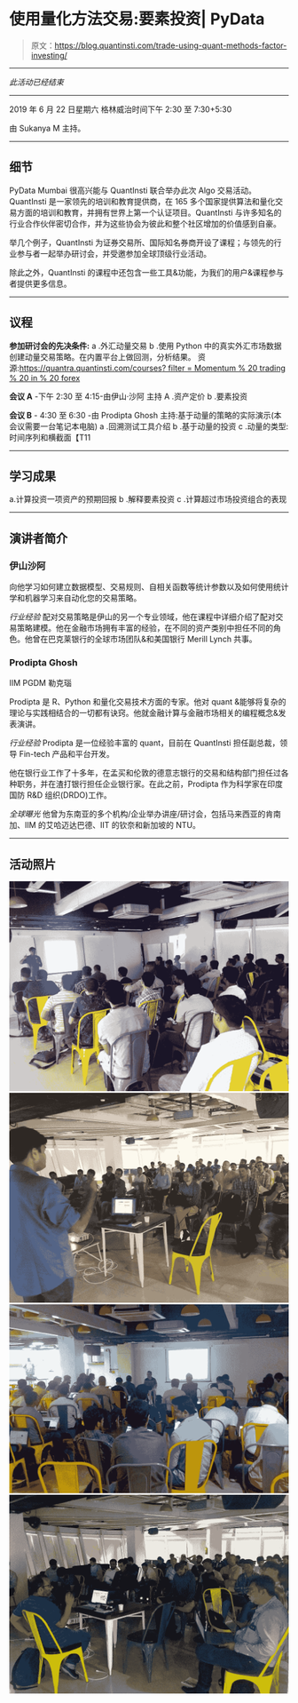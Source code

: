 # 使用量化方法交易:要素投资| PyData

> 原文：<https://blog.quantinsti.com/trade-using-quant-methods-factor-investing/>

* * *

*此活动已经结束*

* * *

2019 年 6 月 22 日星期六
格林威治时间下午 2:30 至 7:30+5:30

由 Sukanya M 主持。

* * *

## 细节

PyData Mumbai 很高兴能与 QuantInsti 联合举办此次 Algo 交易活动。QuantInsti 是一家领先的培训和教育提供商，在 165 多个国家提供算法和量化交易方面的培训和教育，并拥有世界上第一个认证项目。QuantInsti 与许多知名的行业合作伙伴密切合作，并为这些协会为彼此和整个社区增加的价值感到自豪。

举几个例子，QuantInsti 为证券交易所、国际知名券商开设了课程；与领先的行业参与者一起举办研讨会，并受邀参加全球顶级行业活动。

除此之外，QuantInsti 的课程中还包含一些工具&功能，为我们的用户&课程参与者提供更多信息。

* * *

## **议程**

**参加研讨会的先决条件:**
a .外汇动量交易
b .使用 Python 中的真实外汇市场数据创建动量交易策略。在内置平台上做回测，分析结果。
资源:[https://quantra.quantinsti.com/courses?
filter = Momentum % 20 trading % 20 in % 20 forex](https://quantra.quantinsti.com/courses?filter=Momentum%20Trading%20in%20Forex)

**会议 A** -下午 2:30 至 4:15-由伊山·沙阿
主持 A .资产定价
b .要素投资

**会议 B** - 4:30 至 6:30 -由 Prodipta Ghosh 主持:基于动量的策略的实际演示(本会议需要一台笔记本电脑)
a .回溯测试工具介绍
b .基于动量的投资
c .动量的类型:时间序列和横截面【T11

* * *

## **学习成果**

a.计算投资一项资产的预期回报 b .解释要素投资
c .计算超过市场投资组合的表现

* * *

## **演讲者简介**

### **伊山沙阿**

向他学习如何建立数据模型、交易规则、自相关函数等统计参数以及如何使用统计学和机器学习来自动化您的交易策略。

*行业经验*
配对交易策略是伊山的另一个专业领域，他在课程中详细介绍了配对交易策略建模。他在金融市场拥有丰富的经验，在不同的资产类别中担任不同的角色。他曾在巴克莱银行的全球市场团队&和美国银行 Merill Lynch 共事。

### Prodipta Ghosh

IIM PGDM 勒克瑙

Prodipta 是 R、Python 和量化交易技术方面的专家。他对 quant &能够将复杂的理论与实践相结合的一切都有诀窍。他就金融计算与金融市场相关的编程概念&发表演讲。

*行业经验*
Prodipta 是一位经验丰富的 quant，目前在 QuantInsti 担任副总裁，领导 Fin-tech 产品和平台开发。

他在银行业工作了十多年，在孟买和伦敦的德意志银行的交易和结构部门担任过各种职务，并在渣打银行担任企业银行家。在此之前，Prodipta 作为科学家在印度国防 R&D 组织(DRDO)工作。

*全球曝光*
他曾为东南亚的多个机构/企业举办讲座/研讨会，包括马来西亚的肯南加、IIM 的艾哈迈达巴德、IIT 的钦奈和新加坡的 NTU。

* * *

## **活动照片**

![](img/41fec9cc68bb88601f56c2acacd928ad.png)![](img/d11cd550b653fd7fa76fa9f3b959797c.png)![](img/04f3b09dbaddd3ee42a0515ec7b50ffb.png)![](img/d291332b13d2345076a309dbd6787310.png)